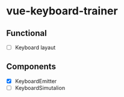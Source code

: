 # vue-keyboard-trainer

## Functional
- [ ] Keyboard layaut

## Components
- [x] KeyboardEmitter
- [ ] KeyboardSimutalion
